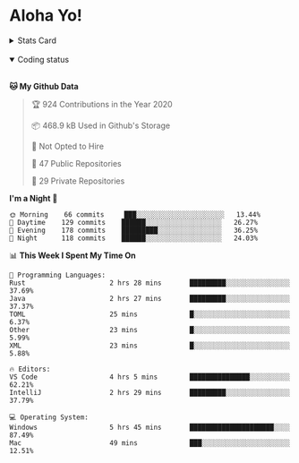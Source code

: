 # Aloha Yo!

<details>
<summary>Stats Card</summary>
 
[![Anurag's github stats](https://github-readme-stats.vercel.app/api?username=GarfieldZHU&show_icons=true&theme=tokyonight)](https://github.com/anuraghazra/github-readme-stats)
 
</details>

<br/>

<details open>

<summary>Coding status</summary>

<br/>

<!--START_SECTION:waka-->
**🐱 My Github Data** 

> 🏆 924 Contributions in the Year 2020
 > 
> 📦 468.9 kB Used in Github's Storage 
 > 
> 🚫 Not Opted to Hire
 > 
> 📜 47 Public Repositories 
 > 
> 🔑 29 Private Repositories  
 > 
**I'm a Night 🦉** 

```text
🌞 Morning    66 commits     ███░░░░░░░░░░░░░░░░░░░░░░   13.44% 
🌆 Daytime    129 commits    ██████░░░░░░░░░░░░░░░░░░░   26.27% 
🌃 Evening    178 commits    █████████░░░░░░░░░░░░░░░░   36.25% 
🌙 Night      118 commits    ██████░░░░░░░░░░░░░░░░░░░   24.03%

```


📊 **This Week I Spent My Time On** 

```text
💬 Programming Languages: 
Rust                     2 hrs 28 mins       █████████░░░░░░░░░░░░░░░░   37.69% 
Java                     2 hrs 27 mins       █████████░░░░░░░░░░░░░░░░   37.37% 
TOML                     25 mins             █░░░░░░░░░░░░░░░░░░░░░░░░   6.37% 
Other                    23 mins             █░░░░░░░░░░░░░░░░░░░░░░░░   5.99% 
XML                      23 mins             █░░░░░░░░░░░░░░░░░░░░░░░░   5.88%

🔥 Editors: 
VS Code                  4 hrs 5 mins        ███████████████░░░░░░░░░░   62.21% 
IntelliJ                 2 hrs 29 mins       █████████░░░░░░░░░░░░░░░░   37.79%

💻 Operating System: 
Windows                  5 hrs 45 mins       █████████████████████░░░░   87.49% 
Mac                      49 mins             ███░░░░░░░░░░░░░░░░░░░░░░   12.51%

```


<!--END_SECTION:waka-->

</details>

